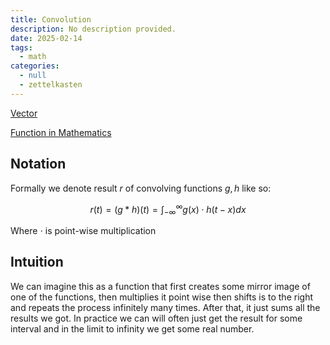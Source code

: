 ```yaml
---
title: Convolution
description: No description provided.
date: 2025-02-14
tags:
  - math
categories:
  - null
  - zettelkasten
---
```


[Vector](Vector.md)

[Function in Mathematics](Function%20in%20Mathematics.md)

## Notation

Formally we denote result $r$ of convolving functions $g,h$ like so:

$$r(t) = (g*h)(t) = \int_{-\infty}^{\infty}g(x)\cdot h(t-x)dx$$

Where $\cdot$ is point-wise multiplication

## Intuition

We can imagine this as a function that first creates some mirror image of one of
the functions, then multiplies it point wise then shifts is to the right and
repeats the process infinitely many times. After that, it just sums all the
results we got. In practice we can will often just get the result for some
interval and in the limit to infinity we get some real number.

